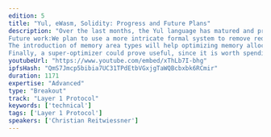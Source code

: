```yaml
---
edition: 5
title: "Yul, eWasm, Solidity: Progress and Future Plans"
description: "Over the last months, the Yul language has matured and proved its flexibility. The Solidity team has implemented an optimizer and an eWasm dialect and is now full steam working on rewriting the Solidity code generator to produce Yul code to replace sequences of EVM instructions.The Yul optimizer now matches the old EVM optimizer and already surpasses it with features like function inlining and cross-function optimization. This is also the main reason why the new code generator can be written in a super-modular way. Furthermore, it can equally operate on EVM- and eWasm-flavoured Yul code, which is important to cope with the 256- to 64-bit translation.Through this, the Solidity compiler can now output eWasm code, which makes efficient use of 64 bit types. Furthermore, the new code generator includes automated overflow checks everywhere, again something that would have destroyed the old optimizer.
Future work:We plan to use a more intricate formal system to remove redundant operations and checks based on range-relations between variables.
The introduction of memory area types will help optimizing memory allocation.
Finally, a super-optimizer could prove useful, since it is worth spending extra time on compilation to save gas."
youtubeUrl: "https://www.youtube.com/embed/xThLb7I-bhg"
ipfsHash: "QmS7Jmcp5bibia7UC31TPdEtbVGxjgTaWQBcbxbk6RCmir"
duration: 1171
expertise: "Advanced"
type: "Breakout"
track: "Layer 1 Protocol"
keywords: ['technical']
tags: ['Layer 1 Protocol']
speakers: ['Christian Reitwiessner']
---
```

